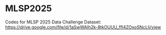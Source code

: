 # MLSP2025
Codes for MLSP 2025 Data Challenge
Dataset: https://drive.google.com/file/d/1aSwWAIh2k-8tkOUUU_ffI4ZOxoSNcLlj/view
